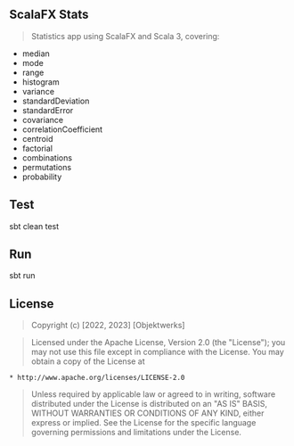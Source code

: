 ScalaFX Stats
-------------
>Statistics app using ScalaFX and Scala 3, covering:

* median
* mode
* range
* histogram
* variance
* standardDeviation
* standardError
* covariance
* correlationCoefficient
* centroid
* factorial
* combinations
* permutations
* probability

Test
----
sbt clean test

Run
---
sbt run

License
-------
>Copyright (c) [2022, 2023] [Objektwerks]

>Licensed under the Apache License, Version 2.0 (the "License");
you may not use this file except in compliance with the License.
You may obtain a copy of the License at

    * http://www.apache.org/licenses/LICENSE-2.0

>Unless required by applicable law or agreed to in writing, software
distributed under the License is distributed on an "AS IS" BASIS,
WITHOUT WARRANTIES OR CONDITIONS OF ANY KIND, either express or implied.
See the License for the specific language governing permissions and
limitations under the License.